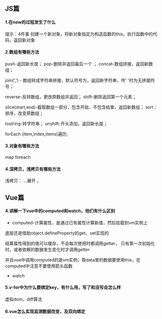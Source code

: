 ## JS篇

#### 1.在new的过程发生了什么

提示：4件事  创建一个新对象，将新对象指定为构造函数的this，执行函数中的代码，返回新对象



#### 2.数组有哪些方法

push-返回新长度； pop-删除并返回最后一个 ； concat-数组拼接，返回新数组；

join(',') - 数组转成字符串拼接，默认符号为，返回新字符串，传' '时为无拼接符号；

 reverse-反转数组，更改原数组并返回； 	 shift-删除返回第一个元素；

 slice(start,end)-截取数组一部分，包含开始，不包含结束，返回新数组； 	 sort：排序，改变原数组；

 tostring-转字符串； unshift-开头添加，返回新长度；

forEach (item,index,items)遍历;



#### 3.对象有哪些方法

map foreach



#### 4.深拷贝，浅拷贝有哪些方法

浅拷贝： …展开 ， 

## Vue篇

#### 4.讲解一下vue中的computed和watch，他们有什么区别

- computed-计算属性，是通过已有属性计算新值，然后挂载到vm实例上

底层还是借助object.defineProperty的get、set实现的

结算属性得到的值可以缓存，不会每次使用时都调用getter，
只有第一次初始化时，或者依赖的数据发生变化时才调用getter

并且vue中调用computed的是vm实例，取data里的数据要使用this，在computed中注意不要使用箭头函数

- watch



#### 5.v-for中为什么要绑定key，有什么用，写了和没写会怎么样

虚拟dom，diff算法



#### 6.vue怎么实现监测数据改变，及双向绑定





